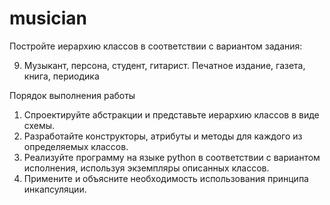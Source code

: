 # musician
Постройте иерархию классов в соответствии с вариантом задания:

9.	Музыкант, персона, студент, гитарист. Печатное издание, газета, книга, периодика 

Порядок выполнения работы 
1. Спроектируйте абстракции и представьте иерархию классов в виде схемы.
2. Разработайте конструкторы, атрибуты и методы для каждого из определяемых классов.
3. Реализуйте программу на языке python в соответствии с вариантом исполнения, используя экземпляры описанных классов.
4. Примените и объясните необходимость использования принципа инкапсуляции.
